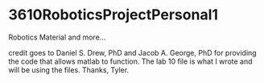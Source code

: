 # 3610RoboticsProjectPersonal1
Robotics Material and more...

credit goes to Daniel S. Drew, PhD
and Jacob A. George, PhD for providing the code that allows matlab to function.
The lab 10 file is what I wrote and will be using the files. 
Thanks,
Tyler. 
